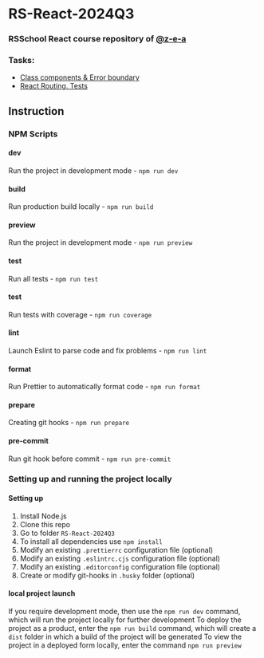 # RS-React-2024Q3

### RSSchool React course repository of [@z-e-a](https://z-e-a.github.io/rsschool-cv/)


### Tasks:

- [Class components & Error boundary](https://github.com/rolling-scopes-school/tasks/blob/master/react/modules/tasks/class-components.md "https://github.com/rolling-scopes-school/tasks/blob/master/react/modules/tasks/class-components.md")
- [React Routing. Tests](https://github.com/rolling-scopes-school/tasks/blob/master/react/modules/tasks/routing.md "https://github.com/rolling-scopes-school/tasks/blob/master/react/modules/tasks/routing.md")


## Instruction

### NPM Scripts

#### dev

Run the project in development mode - `npm run dev`

#### build

Run production build locally - `npm run build`

#### preview

Run the project in development mode - `npm run preview`

#### test

Run all tests - `npm run test`

#### test

Run tests with coverage - `npm run coverage`

#### lint

Launch Eslint to parse code and fix problems - `npm run lint`

#### format

Run Prettier to automatically format code - `npm run format`

#### prepare

Creating git hooks - `npm run prepare`

#### pre-commit

Run git hook before commit - `npm run pre-commit`

### Setting up and running the project locally

#### Setting up

1. Install Node.js
2. Clone this repo
3. Go to folder `RS-React-2024Q3`
4. To install all dependencies use `npm install`
5. Modify an existing `.prettierrc` configuration file (optional)
6. Modify an existing `.eslintrc.cjs` configuration file (optional)
7. Modify an existing `.editorconfig` configuration file (optional)
8. Create or modify git-hooks in `.husky` folder (optional)

#### local project launch

If you require development mode, then use the `npm run dev` command, which will run the project locally for further development
To deploy the project as a product, enter the `npm run build` command, which will create a `dist` folder in which a build of the project will be generated
To view the project in a deployed form locally, enter the command `npm run preview`
